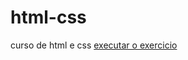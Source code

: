 # html-css
 curso de html e css
<a href="https://vitorglima.github.io/html-css/desafios/correção021/andoride.html" >executar o exercicio</a>